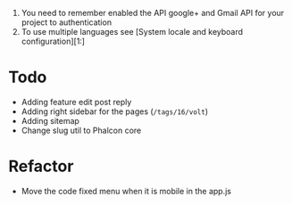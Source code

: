 1. You need to remember enabled the API google+ and Gmail API for your project to authentication
2. To use multiple languages see [System locale and keyboard configuration][1:] 


# Todo
 - Adding feature edit post reply
 - Adding right sidebar for the pages (`/tags/16/volt`)
 - Adding sitemap
 - Change slug util to  Phalcon core

# Refactor
- Move the code fixed menu when it is mobile in the app.js

[1]: https://access.redhat.com/documentation/en-US/Red_Hat_Enterprise_Linux/7/html/System_Administrators_Guide/ch-Keyboard_Configuration.html
